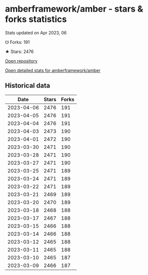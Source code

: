 # amberframework/amber - stars & forks statistics

Stats updated on Apr 2023, 06

☋ Forks: 191

★ Stars: 2476

[Open repository](https://github.com/amberframework/amber)

[Open detailed stats for amberframework/amber](https://reviewgithub.com/rep/amberframework/amber)

## Historical data
| Date | Stars | Forks |
|------|-------|-------|
| 2023-04-06 | 2476 | 191 | 
| 2023-04-05 | 2476 | 191 | 
| 2023-04-04 | 2476 | 191 | 
| 2023-04-03 | 2473 | 190 | 
| 2023-04-01 | 2472 | 190 | 
| 2023-03-30 | 2471 | 190 | 
| 2023-03-28 | 2471 | 190 | 
| 2023-03-27 | 2471 | 190 | 
| 2023-03-25 | 2471 | 189 | 
| 2023-03-24 | 2471 | 189 | 
| 2023-03-22 | 2471 | 189 | 
| 2023-03-21 | 2469 | 189 | 
| 2023-03-20 | 2470 | 189 | 
| 2023-03-18 | 2468 | 188 | 
| 2023-03-17 | 2467 | 188 | 
| 2023-03-15 | 2466 | 188 | 
| 2023-03-14 | 2466 | 188 | 
| 2023-03-12 | 2465 | 188 | 
| 2023-03-11 | 2465 | 188 | 
| 2023-03-10 | 2465 | 187 | 
| 2023-03-09 | 2466 | 187 | 

